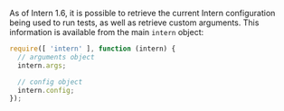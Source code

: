 As of Intern 1.6, it is possible to retrieve the current Intern configuration being used to run tests, as well as retrieve custom arguments. This information is available from the main `intern` object:

```js
require([ 'intern' ], function (intern) {
  // arguments object
  intern.args;

  // config object
  intern.config;
});

```